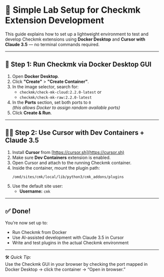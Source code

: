 # 🧪 Simple Lab Setup for Checkmk Extension Development

This guide explains how to set up a lightweight environment to test and develop Checkmk extensions using **Docker Desktop** and **Cursor with Claude 3.5** — no terminal commands required.

---

## 🚀 Step 1: Run Checkmk via Docker Desktop GUI

1. Open **Docker Desktop**.
2. Click **"Create"** > **"Create Container"**.
3. In the image selector, search for:  
   - `checkmk/check-mk-cloud:2.2.0-latest` or  
   - `checkmk/check-mk-raw:2.2.0-latest`
4. In the **Ports** section, set both ports to `0`  
   *(this allows Docker to assign random available ports)*
5. Click **Create & Run**.

---

## 🧑‍💻 Step 2: Use Cursor with Dev Containers + Claude 3.5

1. Install **Cursor** from [https://cursor.sh](https://cursor.sh)
2. Make sure **Dev Containers** extension is enabled.
3. Open Cursor and attach to the running Checkmk container.
4. Inside the container, mount the plugin path:
   ```
   /omd/sites/cmk/local/lib/python3/cmk_addons/plugins
   ```
5. Use the default site user:  
   - **Username:** `cmk`

---

## ✅ Done!

You’re now set up to:
- Run Checkmk from Docker
- Use AI-assisted development with Claude 3.5 in Cursor
- Write and test plugins in the actual Checkmk environment

---

🛠️ *Quick Tip:*  
Use the Checkmk GUI in your browser by checking the port mapped in Docker Desktop → click the container → “Open in browser.”
